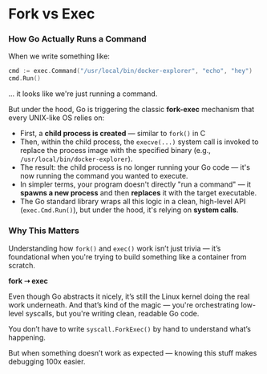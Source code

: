 # Fork vs Exec

### How Go Actually Runs a Command

When we write something like:

```go
cmd := exec.Command("/usr/local/bin/docker-explorer", "echo", "hey")
cmd.Run()
```
... it looks like we're just running a command.

But under the hood, Go is triggering the classic **fork-exec** mechanism that every UNIX-like OS relies on:
- First, a **child process is created** — similar to `fork()` in C
- Then, within the child process, the `execve(...)` system call is invoked to replace the process image with the specified binary (e.g., `/usr/local/bin/docker-explorer`).
- The result: the child process is no longer running your Go code — it's now running the command you wanted to execute.
- In simpler terms, your program doesn't directly "run a command" — it **spawns a new process** and then **replaces** it with the target executable.
- The Go standard library wraps all this logic in a clean, high-level API (`exec.Cmd.Run()`), but under the hood, it's relying on **system calls**.


### Why This Matters
Understanding how `fork()` and `exec()` work isn’t just trivia — it’s foundational when you're trying to build something like a container from scratch. 

**fork ➝ exec**

Even though Go abstracts it nicely, it’s still the Linux kernel doing the real work underneath. And that’s kind of the magic — you're orchestrating low-level syscalls, but you're writing clean, readable Go code.

You don’t have to write `syscall.ForkExec()` by hand to understand what’s happening.

But when something doesn’t work as expected — knowing this stuff makes debugging 100x easier.